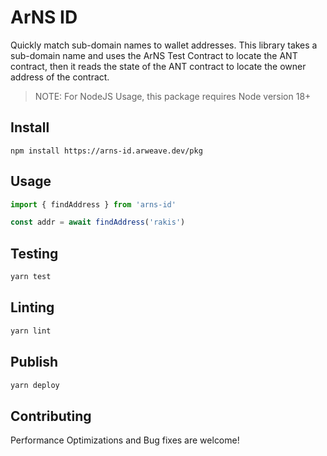 # ArNS ID

Quickly match sub-domain names to wallet addresses. This library takes a sub-domain name and uses the ArNS Test Contract to locate the ANT contract, then it reads the state of the ANT contract to locate the owner address of the contract.

> NOTE: For NodeJS Usage, this package requires Node version 18+

## Install

```console
npm install https://arns-id.arweave.dev/pkg
```

## Usage

```js
import { findAddress } from 'arns-id'

const addr = await findAddress('rakis')
```

## Testing

```sh
yarn test
```

## Linting

```sh
yarn lint
```

## Publish

```sh
yarn deploy
```

## Contributing

Performance Optimizations and Bug fixes are welcome!

